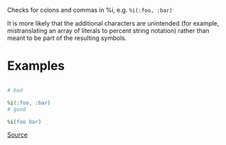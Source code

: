
Checks for colons and commas in %i, e.g. `%i(:foo, :bar)`

It is more likely that the additional characters are unintended (for
example, mistranslating an array of literals to percent string notation)
rather than meant to be part of the resulting symbols.

# Examples

```ruby

# bad

%i(:foo, :bar)
# good

%i(foo bar)
```

[Source](http://www.rubydoc.info/gems/rubocop/RuboCop/Cop/Lint/PercentSymbolArray)